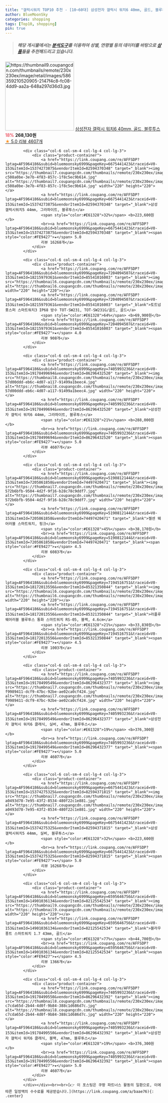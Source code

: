 ```yaml
---
title: "갤럭시워치 TOP10 추천 - [10~60대] 삼성전자 갤럭시 워치6 40mm, 골드, 블루투스"
author: BlueMoonSky
categories: shopping
tags: [Top10, shopping]
pin: true
---
```


> ##### 해당 게시물에서는 [**분석도구**](https://itemscout.io/)를 이용하여 **성별**, **연령별** 등의 데이터를 바탕으로 [**상품**](https://link.coupang.com/a/baae76)들을 추천해드리고 있습니다.
<div class="container"><div class="row">
            <div class="col-6 col-sm-4 col-lg-4 col-lg-3">
                <div class="product-container">
                    <a href="https://link.coupang.com/re/AFFSDP?lptag=AF5964186&subid=bluemoonsky6999&pageKey=7405993236&traceid=V0-153&itemId=19178499695&vendorItemId=86296432531" target="_blank"><img src="https://thumbnail9.coupangcdn.com/thumbnails/remote/230x230ex/image/retail/images/586359210520905-2147f4c8-fc08-4dd9-aa2a-648a297d36d3.jpg" alt="https://thumbnail9.coupangcdn.com/thumbnails/remote/230x230ex/image/retail/images/586359210520905-2147f4c8-fc08-4dd9-aa2a-648a297d36d3.jpg" width="220" height="220"></a>
                    <a href="https://link.coupang.com/re/AFFSDP?lptag=AF5964186&subid=bluemoonsky6999&pageKey=7405993236&traceid=V0-153&itemId=19178499695&vendorItemId=86296432531" target="_blank">삼성전자 갤럭시 워치6 40mm, 골드, 블루투스</a>
                    <span style="color:#E61328">18%</span> <b>268,130원</b>
                    <br><a href="https://link.coupang.com/re/AFFSDP?lptag=AF5964186&subid=bluemoonsky6999&pageKey=7405993236&traceid=V0-153&itemId=19178499695&vendorItemId=86296432531" target="_blank"><span style="color:#FE9427">★</span> 5.0
                    리뷰 4607개</a>
                </div>
            </div>
            
            <div class="col-6 col-sm-4 col-lg-4 col-lg-3">
                <div class="product-container">
                    <a href="https://link.coupang.com/re/AFFSDP?lptag=AF5964186&subid=bluemoonsky6999&pageKey=6675441423&traceid=V0-153&itemId=15374273875&vendorItemId=82594370348" target="_blank"><img src="https://thumbnail7.coupangcdn.com/thumbnails/remote/230x230ex/image/retail/images/8227220393717282-c508a0be-3e7b-4f83-857c-1f8c5ec9b614.jpg" alt="https://thumbnail7.coupangcdn.com/thumbnails/remote/230x230ex/image/retail/images/8227220393717282-c508a0be-3e7b-4f83-857c-1f8c5ec9b614.jpg" width="220" height="220"></a>
                    <a href="https://link.coupang.com/re/AFFSDP?lptag=AF5964186&subid=bluemoonsky6999&pageKey=6675441423&traceid=V0-153&itemId=15374273875&vendorItemId=82594370348" target="_blank">삼성 갤럭시워치5 44mm, 그라파이트, 블루투스</a>
                    <span style="color:#E61328">32%</span> <b>223,600원</b>
                    <br><a href="https://link.coupang.com/re/AFFSDP?lptag=AF5964186&subid=bluemoonsky6999&pageKey=6675441423&traceid=V0-153&itemId=15374273875&vendorItemId=82594370348" target="_blank"><span style="color:#FE9427">★</span> 5.0
                    리뷰 16268개</a>
                </div>
            </div>
            
            <div class="col-6 col-sm-4 col-lg-4 col-lg-3">
                <div class="product-container">
                    <a href="https://link.coupang.com/re/AFFSDP?lptag=AF5964186&subid=bluemoonsky6999&pageKey=7204094507&traceid=V0-153&itemId=18215979361&vendorItemId=85541016003" target="_blank"><img src="https://thumbnail6.coupangcdn.com/thumbnails/remote/230x230ex/image/vendor_inventory/9424/6f59fc6bb345d2f6a2f973a390b75e70135b5f2e887a036d6d3cbfcde0c7.jpg" alt="https://thumbnail6.coupangcdn.com/thumbnails/remote/230x230ex/image/vendor_inventory/9424/6f59fc6bb345d2f6a2f973a390b75e70135b5f2e887a036d6d3cbfcde0c7.jpg" width="220" height="220"></a>
                    <a href="https://link.coupang.com/re/AFFSDP?lptag=AF5964186&subid=bluemoonsky6999&pageKey=7204094507&traceid=V0-153&itemId=18215979361&vendorItemId=85541016003" target="_blank">토트넘 홋스퍼 스마트워치3 IP68 방수 TOT-SW231, TOT-SW231G/골드, 골드</a>
                    <span style="color:#E61328">64%</span> <b>69,900원</b>
                    <br><a href="https://link.coupang.com/re/AFFSDP?lptag=AF5964186&subid=bluemoonsky6999&pageKey=7204094507&traceid=V0-153&itemId=18215979361&vendorItemId=85541016003" target="_blank"><span style="color:#FE9427">★</span> 4.0
                    리뷰 908개</a>
                </div>
            </div>
            
            <div class="col-6 col-sm-4 col-lg-4 col-lg-3">
                <div class="product-container">
                    <a href="https://link.coupang.com/re/AFFSDP?lptag=AF5964186&subid=bluemoonsky6999&pageKey=7405993236&traceid=V0-153&itemId=19178499694&vendorItemId=86296432520" target="_blank"><img src="https://thumbnail8.coupangcdn.com/thumbnails/remote/230x230ex/image/retail/images/6436262819205713-57d00ddd-eb6c-4d07-a117-91499a1beec4.jpg" alt="https://thumbnail8.coupangcdn.com/thumbnails/remote/230x230ex/image/retail/images/6436262819205713-57d00ddd-eb6c-4d07-a117-91499a1beec4.jpg" width="220" height="220"></a>
                    <a href="https://link.coupang.com/re/AFFSDP?lptag=AF5964186&subid=bluemoonsky6999&pageKey=7405993236&traceid=V0-153&itemId=19178499694&vendorItemId=86296432520" target="_blank">삼성전자 갤럭시 워치6 44mm, 그라파이트, 블루투스</a>
                    <span style="color:#E61328">21%</span> <b>288,000원</b>
                    <br><a href="https://link.coupang.com/re/AFFSDP?lptag=AF5964186&subid=bluemoonsky6999&pageKey=7405993236&traceid=V0-153&itemId=19178499694&vendorItemId=86296432520" target="_blank"><span style="color:#FE9427">★</span> 5.0
                    리뷰 4607개</a>
                </div>
            </div>
            
            <div class="col-6 col-sm-4 col-lg-4 col-lg-3">
                <div class="product-container">
                    <a href="https://link.coupang.com/re/AFFSDP?lptag=AF5964186&subid=bluemoonsky6999&pageKey=5190812144&traceid=V0-153&itemId=7205861858&vendorItemId=74497420471" target="_blank"><img src="https://thumbnail7.coupangcdn.com/thumbnails/remote/230x230ex/image/retail/images/2367534371499360-572b6bfb-9504-4d2f-9f16-b28c78c9ddf7.jpg" alt="https://thumbnail7.coupangcdn.com/thumbnails/remote/230x230ex/image/retail/images/2367534371499360-572b6bfb-9504-4d2f-9f16-b28c78c9ddf7.jpg" width="220" height="220"></a>
                    <a href="https://link.coupang.com/re/AFFSDP?lptag=AF5964186&subid=bluemoonsky6999&pageKey=5190812144&traceid=V0-153&itemId=7205861858&vendorItemId=74497420471" target="_blank">젤센 웨어러블 스마트워치, 핑크</a>
                    <span style="color:#E61328">45%</span> <b>38,170원</b>
                    <br><a href="https://link.coupang.com/re/AFFSDP?lptag=AF5964186&subid=bluemoonsky6999&pageKey=5190812144&traceid=V0-153&itemId=7205861858&vendorItemId=74497420471" target="_blank"><span style="color:#FE9427">★</span> 4.5
                    리뷰 6083개</a>
                </div>
            </div>
            
            <div class="col-6 col-sm-4 col-lg-4 col-lg-3">
                <div class="product-container">
                    <a href="https://link.coupang.com/re/AFFSDP?lptag=AF5964186&subid=bluemoonsky6999&pageKey=7194516751&traceid=V0-153&itemId=18172013556&vendorItemId=85321350844" target="_blank"><img src="https://thumbnail6.coupangcdn.com/thumbnails/remote/230x230ex/image/rs_quotation_api/cl53e3av/5f0d8b9f96b94368801843a33256c36a.jpg" alt="https://thumbnail6.coupangcdn.com/thumbnails/remote/230x230ex/image/rs_quotation_api/cl53e3av/5f0d8b9f96b94368801843a33256c36a.jpg" width="220" height="220"></a>
                    <a href="https://link.coupang.com/re/AFFSDP?lptag=AF5964186&subid=bluemoonsky6999&pageKey=7194516751&traceid=V0-153&itemId=18172013556&vendorItemId=85321350844" target="_blank">라플루 웨어러블 블루투스 통화 스마트워치 RS-05, 블랙, 4.6cm</a>
                    <span style="color:#E61328">21%</span> <b>33,830원</b>
                    <br><a href="https://link.coupang.com/re/AFFSDP?lptag=AF5964186&subid=bluemoonsky6999&pageKey=7194516751&traceid=V0-153&itemId=18172013556&vendorItemId=85321350844" target="_blank"><span style="color:#FE9427">★</span> 4.5
                    리뷰 1003개</a>
                </div>
            </div>
            
            <div class="col-6 col-sm-4 col-lg-4 col-lg-3">
                <div class="product-container">
                    <a href="https://link.coupang.com/re/AFFSDP?lptag=AF5964186&subid=bluemoonsky6999&pageKey=7405993236&traceid=V0-153&itemId=19178499549&vendorItemId=86296432377" target="_blank"><img src="https://thumbnail7.coupangcdn.com/thumbnails/remote/230x230ex/image/retail/images/5896127511385871-f9989411-dcf9-47bc-92be-ae02ca0cf424.jpg" alt="https://thumbnail7.coupangcdn.com/thumbnails/remote/230x230ex/image/retail/images/5896127511385871-f9989411-dcf9-47bc-92be-ae02ca0cf424.jpg" width="220" height="220"></a>
                    <a href="https://link.coupang.com/re/AFFSDP?lptag=AF5964186&subid=bluemoonsky6999&pageKey=7405993236&traceid=V0-153&itemId=19178499549&vendorItemId=86296432377" target="_blank">삼성전자 갤럭시 워치6 클래식, 실버, 47mm, 블루투스</a>
                    <span style="color:#E61328">19%</span> <b>376,300원</b>
                    <br><a href="https://link.coupang.com/re/AFFSDP?lptag=AF5964186&subid=bluemoonsky6999&pageKey=7405993236&traceid=V0-153&itemId=19178499549&vendorItemId=86296432377" target="_blank"><span style="color:#FE9427">★</span> 5.0
                    리뷰 4607개</a>
                </div>
            </div>
            
            <div class="col-6 col-sm-4 col-lg-4 col-lg-3">
                <div class="product-container">
                    <a href="https://link.coupang.com/re/AFFSDP?lptag=AF5964186&subid=bluemoonsky6999&pageKey=6675441423&traceid=V0-153&itemId=15374275325&vendorItemId=82594371815" target="_blank"><img src="https://thumbnail7.coupangcdn.com/thumbnails/remote/230x230ex/image/retail/images/7806778449399451-a0493d78-7e95-43f2-8534-480f22c1e881.jpg" alt="https://thumbnail7.coupangcdn.com/thumbnails/remote/230x230ex/image/retail/images/7806778449399451-a0493d78-7e95-43f2-8534-480f22c1e881.jpg" width="220" height="220"></a>
                    <a href="https://link.coupang.com/re/AFFSDP?lptag=AF5964186&subid=bluemoonsky6999&pageKey=6675441423&traceid=V0-153&itemId=15374275325&vendorItemId=82594371815" target="_blank">삼성 갤럭시워치5 44mm, 실버, 블루투스</a>
                    <span style="color:#E61328">32%</span> <b>223,600원</b>
                    <br><a href="https://link.coupang.com/re/AFFSDP?lptag=AF5964186&subid=bluemoonsky6999&pageKey=6675441423&traceid=V0-153&itemId=15374275325&vendorItemId=82594371815" target="_blank"><span style="color:#FE9427">★</span> 5.0
                    리뷰 16268개</a>
                </div>
            </div>
            
            <div class="col-6 col-sm-4 col-lg-4 col-lg-3">
                <div class="product-container">
                    <a href="https://link.coupang.com/re/AFFSDP?lptag=AF5964186&subid=bluemoonsky6999&pageKey=6595646756&traceid=V0-153&itemId=14901036134&vendorItemId=82125542534" target="_blank"><img src="https://thumbnail9.coupangcdn.com/thumbnails/remote/230x230ex/image/vendor_inventory/8987/d26ef7bafa15f5223b681fbab144cc7a6dd1f3943c0890e4aa88c8240921.jpg" alt="https://thumbnail9.coupangcdn.com/thumbnails/remote/230x230ex/image/vendor_inventory/8987/d26ef7bafa15f5223b681fbab144cc7a6dd1f3943c0890e4aa88c8240921.jpg" width="220" height="220"></a>
                    <a href="https://link.coupang.com/re/AFFSDP?lptag=AF5964186&subid=bluemoonsky6999&pageKey=6595646756&traceid=V0-153&itemId=14901036134&vendorItemId=82125542534" target="_blank">블라우풍트 스마트워치 1.7 43mm, 골드</a>
                    <span style="color:#E61328">77%</span> <b>44,700원</b>
                    <br><a href="https://link.coupang.com/re/AFFSDP?lptag=AF5964186&subid=bluemoonsky6999&pageKey=6595646756&traceid=V0-153&itemId=14901036134&vendorItemId=82125542534" target="_blank"><span style="color:#FE9427">★</span> 4.5
                    리뷰 1366개</a>
                </div>
            </div>
            
            <div class="col-6 col-sm-4 col-lg-4 col-lg-3">
                <div class="product-container">
                    <a href="https://link.coupang.com/re/AFFSDP?lptag=AF5964186&subid=bluemoonsky6999&pageKey=7405993236&traceid=V0-153&itemId=19178499550&vendorItemId=86296432392" target="_blank"><img src="https://thumbnail8.coupangcdn.com/thumbnails/remote/230x230ex/image/retail/images/5815398008616298-c7cda65d-2b44-4d0f-9b84-388c1d686d7c.jpg" alt="https://thumbnail8.coupangcdn.com/thumbnails/remote/230x230ex/image/retail/images/5815398008616298-c7cda65d-2b44-4d0f-9b84-388c1d686d7c.jpg" width="220" height="220"></a>
                    <a href="https://link.coupang.com/re/AFFSDP?lptag=AF5964186&subid=bluemoonsky6999&pageKey=7405993236&traceid=V0-153&itemId=19178499550&vendorItemId=86296432392" target="_blank">삼성전자 갤럭시 워치6 클래식, 블랙, 47mm, 블루투스</a>
                    <span style="color:#E61328">19%</span> <b>376,300원</b>
                    <br><a href="https://link.coupang.com/re/AFFSDP?lptag=AF5964186&subid=bluemoonsky6999&pageKey=7405993236&traceid=V0-153&itemId=19178499550&vendorItemId=86296432392" target="_blank"><span style="color:#FE9427">★</span> 5.0
                    리뷰 4607개</a>
                </div>
            </div>
            </div></div><br><br>[👉 이 포스팅은 쿠팡 파트너스 활동의 일환으로, 이에 따른 일정액의 수수료를 제공받습니다.](https://link.coupang.com/a/baae76){: .center}